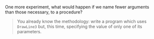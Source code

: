 One more experiment, what would happen if we name fewer arguments than those necessary, to a procedure?

> You already know the methodology: write a program which uses `DrawLine3` but, this time, specifying the value of only one of its parameters.